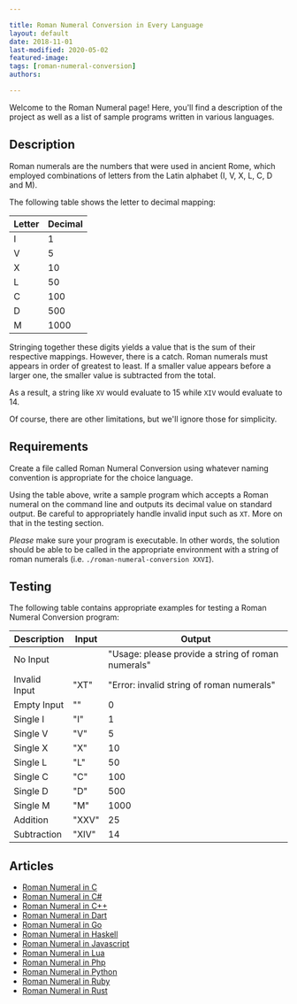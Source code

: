 ```yaml
---

title: Roman Numeral Conversion in Every Language
layout: default
date: 2018-11-01
last-modified: 2020-05-02
featured-image:
tags: [roman-numeral-conversion]
authors:

---
```


Welcome to the Roman Numeral page! Here, you'll find a description of the project as well as a list of sample programs written in various languages.

## Description

Roman numerals are the numbers that were used in ancient Rome, which employed
combinations of letters from the Latin alphabet (I, V, X, L, C, D and M).

The following table shows the letter to decimal mapping:

| Letter | Decimal |
| ------ | ------- |
| I      | 1       |
| V      | 5       |
| X      | 10      |
| L      | 50      |
| C      | 100     |
| D      | 500     |
| M      | 1000    |

Stringing together these digits yields a value that is the sum of their
respective mappings. However, there is a catch. Roman numerals must appears in
order of greatest to least. If a smaller value appears before a larger one,
the smaller value is subtracted from the total.

As a result, a string like `XV` would evaluate to 15 while `XIV` would
evaluate to 14.

Of course, there are other limitations, but we'll ignore those for simplicity.


## Requirements

Create a file called Roman Numeral Conversion using whatever naming
convention is appropriate for the choice language.

Using the table above, write a sample program which accepts a Roman numeral on
the command line and outputs its decimal value on standard output. Be careful
to appropriately handle invalid input such as `XT`. More on that in the testing
section.

_Please_ make sure your program is executable. In other words, the solution
should be able to be called in the appropriate environment with a string
of roman numerals (i.e. `./roman-numeral-conversion XXVI`).


## Testing

The following table contains appropriate examples for testing a Roman Numeral
Conversion program:

| Description   | Input | Output                                             |
| ------------- | ----- | -------------------------------------------------- |
| No Input      |       | "Usage: please provide a string of roman numerals" |
| Invalid Input | "XT"  | "Error: invalid string of roman numerals"          |
| Empty Input   | ""    | 0                                                  |
| Single I      | "I"   | 1                                                  |
| Single V      | "V"   | 5                                                  |
| Single X      | "X"   | 10                                                 |
| Single L      | "L"   | 50                                                 |
| Single C      | "C"   | 100                                                |
| Single D      | "D"   | 500                                                |
| Single M      | "M"   | 1000                                               |
| Addition      | "XXV" | 25                                                 |
| Subtraction   | "XIV" | 14                                                 |


## Articles

- [Roman Numeral in C](https://sampleprograms.io/projects/roman-numeral/c)
- [Roman Numeral in C#](https://sampleprograms.io/projects/roman-numeral/c-sharp)
- [Roman Numeral in C++](https://sampleprograms.io/projects/roman-numeral/c-plus-plus)
- [Roman Numeral in Dart](https://sampleprograms.io/projects/roman-numeral/dart)
- [Roman Numeral in Go](https://sampleprograms.io/projects/roman-numeral/go)
- [Roman Numeral in Haskell](https://sampleprograms.io/projects/roman-numeral/haskell)
- [Roman Numeral in Javascript](https://sampleprograms.io/projects/roman-numeral/javascript)
- [Roman Numeral in Lua](https://sampleprograms.io/projects/roman-numeral/lua)
- [Roman Numeral in Php](https://sampleprograms.io/projects/roman-numeral/php)
- [Roman Numeral in Python](https://sampleprograms.io/projects/roman-numeral/python)
- [Roman Numeral in Ruby](https://sampleprograms.io/projects/roman-numeral/ruby)
- [Roman Numeral in Rust](https://sampleprograms.io/projects/roman-numeral/rust)